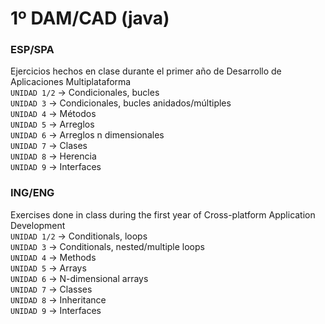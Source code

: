 # 1º DAM/CAD (java)
### ESP/SPA
Ejercicios hechos en clase durante el primer año de Desarrollo de Aplicaciones Multiplataforma
<br>
`UNIDAD 1/2` -> Condicionales, bucles <br>
`UNIDAD 3` -> Condicionales, bucles anidados/múltiples <br>
`UNIDAD 4` -> Métodos <br>
`UNIDAD 5` -> Arreglos <br>
`UNIDAD 6` -> Arreglos n dimensionales <br>
`UNIDAD 7` -> Clases <br>
`UNIDAD 8` -> Herencia <br>
`UNIDAD 9` -> Interfaces <br>

### ING/ENG
Exercises done in class during the first year of Cross-platform Application Development
<br>
`UNIDAD 1/2` -> Conditionals, loops <br>
`UNIDAD 3` -> Conditionals, nested/multiple loops <br>
`UNIDAD 4` -> Methods <br>
`UNIDAD 5` -> Arrays <br>
`UNIDAD 6` -> N-dimensional arrays <br>
`UNIDAD 7` -> Classes <br>
`UNIDAD 8` -> Inheritance <br>
`UNIDAD 9` -> Interfaces <br>
